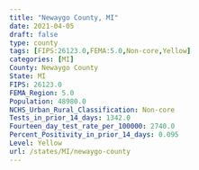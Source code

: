 ```yaml
---
title: "Newaygo County, MI"
date: 2021-04-05
draft: false
type: county
tags: [FIPS:26123.0,FEMA:5.0,Non-core,Yellow]
categories: [MI]
County: Newaygo County
State: MI
FIPS: 26123.0
FEMA_Region: 5.0
Population: 48980.0
NCHS_Urban_Rural_Classification: Non-core
Tests_in_prior_14_days: 1342.0
Fourteen_day_test_rate_per_100000: 2740.0
Percent_Positivity_in_prior_14_days: 0.095
Level: Yellow
url: /states/MI/newaygo-county
---
```



